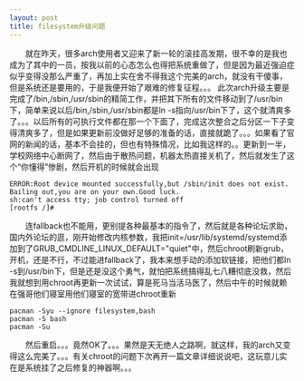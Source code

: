 ```yaml
---
layout: post
title: filesystem升级问题
---
```

&emsp;&emsp;就在昨天，很多arch使用者又迎来了新一轮的滚挂高发期，很不幸的是我也成为了其中的一员，按我以前的心态怎么也得把系统重做了，但是因为最近强迫症似乎变得没那么严重了，再加上实在舍不得我这个完美的arch，就没有干傻事，但是系统还是要用的，于是我便开始了艰难的修复征程。。。
此次arch升级主要是完成了/bin,/sbin,/usr/sbin的精简工作，并把其下所有的文件移动到了/usr/bin下，简单来说以后/bin,/sbin,/usr/sbin都是ln -s指向/usr/bin下了，这个就清爽多了。。。以后所有的可执行文件都在那一个下面了，完成这次整合之后分区一下子变得清爽多了，但是如果更新前没做好足够的准备的话，直接就跪了。。。如果看了官网的新闻的话，基本不会挂的，但也有特殊情况，比如我这样的。。更新到一半，学校网络中心断网了，然后由于散热问题，机器太热直接关机了，然后就发生了这个“你懂得”惨剧，然后开机的时候就会出现
       
    ERROR:Root device mounted successfully,but /sbin/init does not exist.
    Bailing out,you are on your own.Good luck.
    sh:can't access tty; job control turned off
    [rootfs /]#

&emsp;&emsp;连fallback也不能用，更别提各种最基本的指令了，然后就是各种论坛求助，国内外论坛的逛，刚开始修改内核参数，我把init=/usr/lib/systemd/systemd添加到了GRUB_CMDLINE_LINUX_DEFAULT="quiet"中，然后chroot刷新grub，开机，还是不行，不过能进fallback了，我本来想手动的添加软链接，把他们都ln -s到/usr/bin下，但是还是没这个勇气，就怕把系统搞得乱七八糟彻底没救，然后我就想到用chroot再更新一次试试，算是死马当活马医了，然后中午的时候就赖在强哥他们寝室用他们寝室的宽带进chroot重新

    pacman -Syu --ignore filesystem,bash
    pacman -S bash
    pacman -Su
    
&emsp;&emsp;然后重启。。。竟然OK了。。。果然是天无绝人之路啊，就这样，我的arch又变得这么完美了。。。有关chroot的问题下次再开一篇文章详细说说吧，这玩意儿实在是系统挂了之后修复的神器啊。。。

